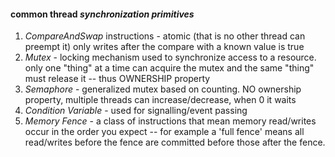 #### common thread *synchronization primitives*

1. *CompareAndSwap* instructions - atomic (that is no other thread can preempt it) only writes after the compare with a known value is true
2. *Mutex* - locking mechanism used to synchronize access to a resource. only one "thing" at a time can acquire the mutex and the same "thing" must release it -- thus OWNERSHIP property
3. *Semaphore* - generalized mutex based on counting. NO ownership property, multiple threads can increase/decrease, when 0 it waits
4. *Condition Variable* - used for signalling/event passing
5. *Memory Fence* - a class of instructions that mean memory read/writes occur in the order you expect -- for example a 'full fence' means all read/writes before the fence are committed before those after the fence.
